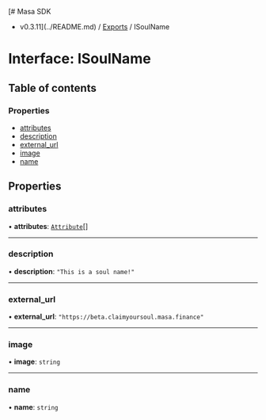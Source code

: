 [# Masa SDK
 - v0.3.11](../README.md) / [Exports](../modules.md) / ISoulName

# Interface: ISoulName

## Table of contents

### Properties

- [attributes](ISoulName.md#attributes)
- [description](ISoulName.md#description)
- [external\_url](ISoulName.md#external_url)
- [image](ISoulName.md#image)
- [name](ISoulName.md#name)

## Properties

### attributes

• **attributes**: [`Attribute`](Attribute.md)[]

___

### description

• **description**: ``"This is a soul name!"``

___

### external\_url

• **external\_url**: ``"https://beta.claimyoursoul.masa.finance"``

___

### image

• **image**: `string`

___

### name

• **name**: `string`
